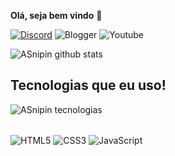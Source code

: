 **Olá, seja bem vindo** 👋

[![Discord](https://img.shields.io/badge/Discord-7289DA?style=for-the-badge&logo=discord&logoColor=white)](https://discord.gg/Czdup9Dfae)
![Blogger](https://img.shields.io/badge/YouTube-FF0000?style=for-the-badge&logo=youtube&logoColor=white)
![Youtube](https://img.shields.io/badge/Discord-7289DA?style=for-the-badge&logo=discord&logoColor=white)


![ASnipin github stats](https://github-readme-stats.vercel.app/api?username=ASnipin&show_icons=true&theme=dark&include_all_commits=true&count_private=true&icon_color=a83232&bg_color=1a1919&locale=pt-br&border_color=a83232&title_color=5238ff&text_color=5238ff)

## Tecnologias que eu uso!

![ASnipin tecnologias](https://github-readme-stats.vercel.app/api/top-langs/?username=ASnipin&layout=compact&langs_count=7&theme=&icon_color=a83232&bg_color=1a1919&locale=pt-br&border_color=a83232&title_color=5238ff&text_color=5238ff)

<div style="display: inline_block"></br>
    <img align="center" alt="HTML5" src="https://img.shields.io/badge/HTML5-E34F26?style=for-the-badge&logo=html5&logoColor=white"/>
    <img align="center" alt="CSS3" src="https://img.shields.io/badge/CSS3-1572B6?style=for-the-badge&logo=css3&logoColor=white"/>
    <img align="center" alt="JavaScript" src="https://img.shields.io/badge/JavaScript-F7DF1E?style=for-the-badge&logo=javascript&logoColor=black"/>
    
</div>



